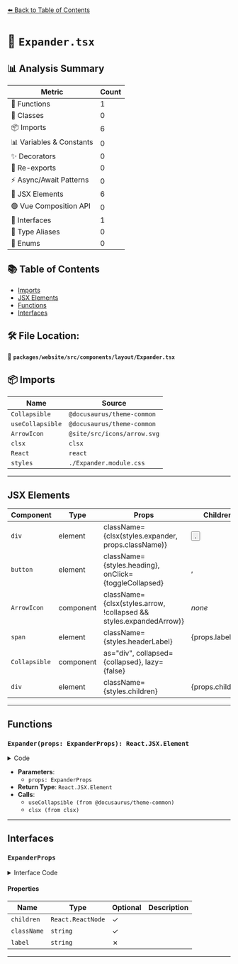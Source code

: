 [⬅️ Back to Table of Contents](../../../../../index.md)

# 📄 `Expander.tsx`

## 📊 Analysis Summary

| Metric | Count |
|--------|-------|
| 🔧 Functions | 1 |
| 🧱 Classes | 0 |
| 📦 Imports | 6 |
| 📊 Variables & Constants | 0 |
| ✨ Decorators | 0 |
| 🔄 Re-exports | 0 |
| ⚡ Async/Await Patterns | 0 |
| 💠 JSX Elements | 6 |
| 🟢 Vue Composition API | 0 |
| 📐 Interfaces | 1 |
| 📑 Type Aliases | 0 |
| 🎯 Enums | 0 |

## 📚 Table of Contents

- [Imports](#imports)
- [JSX Elements](#jsx-elements)
- [Functions](#functions)
- [Interfaces](#interfaces)

## 🛠️ File Location:
📂 **`packages/website/src/components/layout/Expander.tsx`**

## 📦 Imports

| Name | Source |
|------|--------|
| `Collapsible` | `@docusaurus/theme-common` |
| `useCollapsible` | `@docusaurus/theme-common` |
| `ArrowIcon` | `@site/src/icons/arrow.svg` |
| `clsx` | `clsx` |
| `React` | `react` |
| `styles` | `./Expander.module.css` |


---

## JSX Elements

| Component | Type | Props | Children |
|-----------|------|-------|----------|
| `div` | element | className={clsx(styles.expander, props.className)} | <button>, <Collapsible> |
| `button` | element | className={styles.heading}, onClick={toggleCollapsed} | <ArrowIcon>, <span> |
| `ArrowIcon` | component | className={clsx(styles.arrow, !collapsed && styles.expandedArrow)} | *none* |
| `span` | element | className={styles.headerLabel} | {props.label} |
| `Collapsible` | component | as="div", collapsed={collapsed}, lazy={false} | <div> |
| `div` | element | className={styles.children} | {props.children} |


---

## Functions

### `Expander(props: ExpanderProps): React.JSX.Element`

<details><summary>Code</summary>

```ts
function Expander(props: ExpanderProps): React.JSX.Element {
  const { collapsed, toggleCollapsed } = useCollapsible({
    initialState: false,
  });

  return (
    <div className={clsx(styles.expander, props.className)}>
      <button className={styles.heading} onClick={toggleCollapsed}>
        <ArrowIcon
          className={clsx(styles.arrow, !collapsed && styles.expandedArrow)}
        />
        <span className={styles.headerLabel}>{props.label}</span>
      </button>
      <Collapsible as="div" collapsed={collapsed} lazy={false}>
        <div className={styles.children}>{props.children}</div>
      </Collapsible>
    </div>
  );
}
```
</details>

- **Parameters**:
  - `props: ExpanderProps`
- **Return Type**: `React.JSX.Element`
- **Calls**:
  - `useCollapsible (from @docusaurus/theme-common)`
  - `clsx (from clsx)`

---

## Interfaces

### `ExpanderProps`

<details><summary>Interface Code</summary>

```ts
export interface ExpanderProps {
  readonly children?: React.ReactNode;
  readonly className?: string;
  readonly label: string;
}
```
</details>

#### Properties

| Name | Type | Optional | Description |
|------|------|----------|-------------|
| `children` | `React.ReactNode` | ✓ |  |
| `className` | `string` | ✓ |  |
| `label` | `string` | ✗ |  |


---